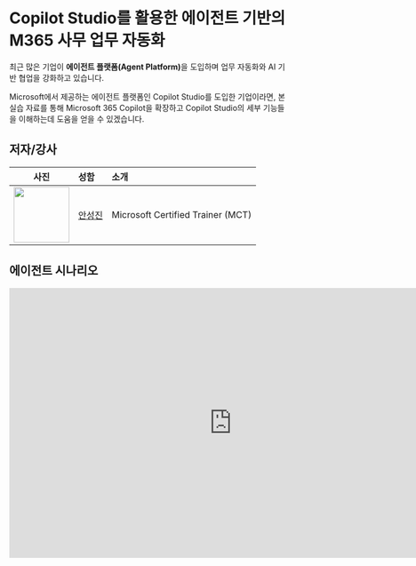# Copilot Studio를 활용한 에이전트 기반의 M365 사무 업무 자동화

최근 많은 기업이 <b>에이전트 플랫폼(Agent Platform)</b>을 도입하며 업무 자동화와 AI 기반 협업을 강화하고 있습니다. 

Microsoft에서 제공하는 에이전트 플랫폼인 Copilot Studio를 도입한 기업이라면, 본 실습 자료를 통해 Microsoft 365 Copilot을 확장하고 Copilot Studio의 세부 기능들을 이해하는데 도움을 얻을 수 있겠습니다.

## 저자/강사
| 사진 | 성함 | 소개 |
|:-----:|:--------|:------|
|<img src="https://avatars.githubusercontent.com/u/46511987?v=4" width="100" height="100">|[안성진](https://www.linkedin.com/in/sungjin-ahn/)|Microsoft Certified Trainer (MCT) |

## 에이전트 시나리오
<iframe title="copilot-studio-agents-scenario-report" width="800" height="486" src="https://app.powerbi.com/view?r=eyJrIjoiYWY1ZDM1N2EtMzEyYi00YWM4LWIwMzUtYmE1ZDFjYThiM2YxIiwidCI6Ijk4YmVkNzNjLTlkODUtNDUyNC1iZWUyLWMzOGY5MzAzYjcxNyJ9" frameborder="0" allowFullScreen="true"></iframe>